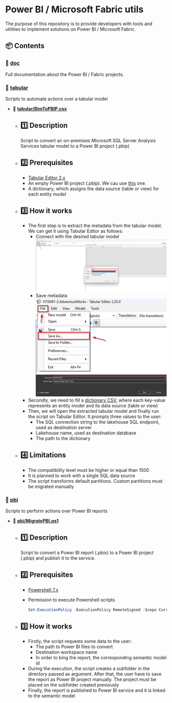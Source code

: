 # Power BI / Microsoft Fabric utils

The purpose of this repository is to provide developers with tools and utilities to implement solutions on Power BI / Microsoft Fabric.

## 📦 Contents

### 📁 [doc](https://github.com/javendia/Fabric/blob/main/doc)

Full documentation about the Power BI / Fabric projects.

### 📁 [tabular](https://github.com/javendia/Fabric/blob/main/tabular)

Scripts to automate actions over a tabular model

- 🔗 **[tabular/BimToPBIP.csx](https://github.com/javendia/Fabric/blob/main/tabular/BimToPBIP.csx)**
    - 1️⃣ Description
        --- 
        Script to convert an on-premises Microsoft SQL Server Analysis Services tabular model to a Power BI project (.pbip)
    - 2️⃣ Prerequisites
        ---
        - [Tabular Editor 2.x](https://github.com/TabularEditor/TabularEditor/releases)
        - An empty Power BI project (.pbip). We cau use [this]() one.
        - A dictionary, which assigns the data source (table or view) for each entity model
    - 3️⃣ How it works
        ---
        - The first step is to extract the metadata from the tabular model. We can get it using Tabular Editor as follows:
            - Connect with the desired tabular model
            ![img](./tabular/media/tabular-01.png)
            - Save metadata
            ![img](./tabular/media/tabular-02.png)
            ![img](./tabular/media/tabular-03.png)
        - Secondly, we need to fill a [dictionary CSV](https://github.com/javendia/Fabric/blob/main/tabular/Dictionary.csv), where each key-value represents an entity model and its data source (table or view)
        - Then, we will open the extracted tabular model and finally run the script on Tabular Editor. It prompts three values to the user:
            - The SQL connection string to the lakehouse SQL endpoint, used as destination server
            - Lakehouse name, used as destination database
            - The path to the dictionary
    - 4️⃣ Limitations
        ---
        - The compatibility level must be higher or equal than 1500
        - It is planned to work with a single SQL data source
        - The script transforms default partitions. Custom partitions must be migrated manually

### 📁 [pbi](https://github.com/javendia/Fabric/blob/main/pbi)

Scripts to perform actions over Power BI reports

- 🔗 **[pbi/MigratePBI.ps1](https://github.com/javendia/Fabric/blob/main/pbi/MigratePBI.ps1)**
    - 1️⃣ Description
        --- 
        Script to convert a Power BI report (.pbix) to a Power BI project (.pbip) and publish it to the service.
    - 2️⃣ Prerequisites
        ---
        - [Powershell 7.x](https://learn.microsoft.com/es-es/powershell/scripting/install/installing-powershell-on-windows?view=powershell-7.5)
        - Permission to execute Powershell scripts

            ```powershell
            Set-ExecutionPolicy -ExecutionPolicy RemoteSigned -Scope CurrentUser
            ```
    - 3️⃣ How it works
        ---
        - Firstly, the script requests some data to the user:
            - The path to Power BI files to convert
            - Destination workspace name
            - In order to bing the report, the corresponding semantic model id
        - During the execution, the script creates a subfolder in the directory passed as argument. After that, the user have to save the report as Power BI project manually. The project must be placed on the subfolder created previously
        - Finally, the report is published to Power BI service and it is linked to the semantic model
